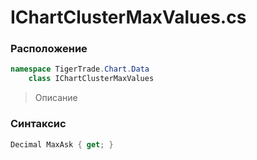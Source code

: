 
# IChartClusterMaxValues.cs
### Расположение
```csharp
namespace TigerTrade.Chart.Data  
    class IChartClusterMaxValues
```

> Описание

### Синтаксис
```csharp
Decimal MaxAsk { get; }
```
